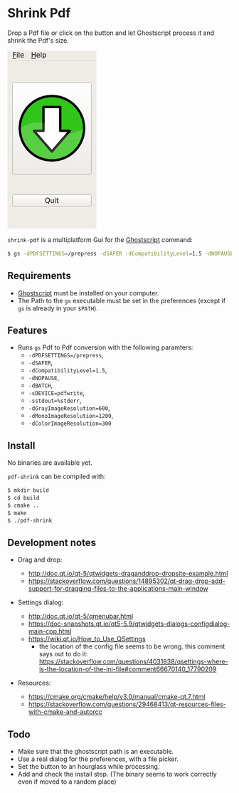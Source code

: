 # Shrink Pdf

Drop a Pdf file or click on the button and let Ghostscript process it and shrink the Pdf's size.

![pdf-shrink](images/screenshot.png)

`shrink-pdf` is a multiplatform Gui for the [Ghostscript](https://www.ghostscript.com/) command:

```sh
$ gs -dPDFSETTINGS=/prepress -dSAFER -dCompatibilityLevel=1.5 -dNOPAUSE -dBATCH -sDEVICE=pdfwrite -sstdout=%stderr -dGrayImageResolution=600 -dMonoImageResolution=1200 -dColorImageResolution=300 -sOutputFile=output-file.pdf -c .setpdfwrite -f input-file.pdf
  ```

## Requirements

- [Ghostscript](https://www.ghostscript.com/) must be installed on your computer.
- The Path to the `gs` executable must be set in the preferences (except if `gs` is already in your `$PATH`).

## Features

- Runs `gs` Pdf to Pdf conversion with the following paramters:
  - `-dPDFSETTINGS=/prepress`,
  - `-dSAFER`,
  - `-dCompatibilityLevel=1.5`,
  - `-dNOPAUSE`,
  - `-dBATCH`,
  - `-sDEVICE=pdfwrite`,
  - `-sstdout=%stderr`,
  - `-dGrayImageResolution=600`,
  - `-dMonoImageResolution=1200`,
  - `-dColorImageResolution=300`


## Install

No binaries are available yet.

`pdf-shrink` can be compiled with:

```sh
$ mkdir build
$ cd build
$ cmake ..
$ make
$ ./pdf-shrink
```

## Development notes

- Drag and drop:
  - http://doc.qt.io/qt-5/qtwidgets-draganddrop-dropsite-example.html
  - https://stackoverflow.com/questions/14895302/qt-drag-drop-add-support-for-dragging-files-to-the-applications-main-window

- Settings dialog:
  - http://doc.qt.io/qt-5/qmenubar.html
  - https://doc-snapshots.qt.io/qt5-5.9/qtwidgets-dialogs-configdialog-main-cpp.html
  - https://wiki.qt.io/How_to_Use_QSettings
    - the location of the config file seems to be wrong. this comment says out to do it: <https://stackoverflow.com/questions/4031838/qsettings-where-is-the-location-of-the-ini-file#comment66670140_17790209>

- Resources:
  - https://cmake.org/cmake/help/v3.0/manual/cmake-qt.7.html
  - https://stackoverflow.com/questions/29468413/qt-resources-files-with-cmake-and-autorcc

## Todo

- Make sure that the ghostscript path is an executable.
- Use a real dialog for the preferences, with a file picker.
- Set the button to an hourglass while processing.
- Add and check the install step. (The binary seems to work correctly even if moved to a random place)
